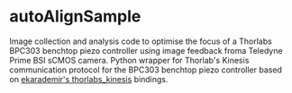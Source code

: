 # autoAlignSample

Image collection and analysis code to optimise the focus of a Thorlabs BPC303 benchtop piezo controller using image feedback froma Teledyne Prime BSI sCMOS camera.
Python wrapper for Thorlab's Kinesis communication protocol for the BPC303 benchtop piezo controller based on [ekarademir's thorlabs_kinesis](https://github.com/ekarademir/thorlabs-kinesis/) bindings.
